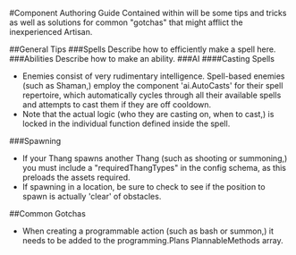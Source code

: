 #Component Authoring Guide
Contained within will be some tips and tricks as well as solutions for common "gotchas" that might afflict the inexperienced Artisan.

##General Tips
###Spells
Describe how to efficiently make a spell here.
###Abilities
Describe how to make an ability.
###AI
####Casting Spells
* Enemies consist of very rudimentary intelligence. Spell-based enemies (such as Shaman,) employ the component 'ai.AutoCasts' for their spell repertoire, which automatically cycles through all their available spells and attempts to cast them if they are off cooldown.
 * Note that the actual logic (who they are casting on, when to cast,) is locked in the individual function defined inside the spell.

###Spawning
* If your Thang spawns another Thang (such as shooting or summoning,) you must include a "requiredThangTypes" in the config schema, as this preloads the assets required.
* If spawning in a location, be sure to check to see if the position to spawn is actually 'clear' of obstacles. 

##Common Gotchas
* When creating a programmable action (such as bash or summon,) it needs to be added to the programming.Plans PlannableMethods array.